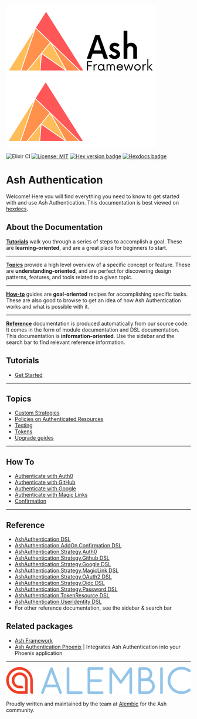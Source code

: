 ![Logo](https://github.com/ash-project/ash/blob/main/logos/cropped-for-header-black-text.png?raw=true#gh-light-mode-only)
![Logo](https://github.com/ash-project/ash/blob/main/logos/cropped-for-header-white-text.png?raw=true#gh-dark-mode-only)

![Elixir CI](https://github.com/team-alembic/ash_authentication/workflows/Elixir%20Library/badge.svg)
[![License: MIT](https://img.shields.io/badge/License-MIT-yellow.svg)](https://opensource.org/licenses/MIT)
[![Hex version badge](https://img.shields.io/hexpm/v/ash_authentication.svg)](https://hex.pm/packages/ash_authentication)
[![Hexdocs badge](https://img.shields.io/badge/docs-hexdocs-purple)](https://hexdocs.pm/ash_authentication)

# Ash Authentication

Welcome! Here you will find everything you need to know to get started with and use Ash Authentication. This documentation is best viewed on [hexdocs](https://hexdocs.pm/ash_authentication).

## About the Documentation

[**Tutorials**](#tutorials) walk you through a series of steps to accomplish a goal. These are **learning-oriented**, and are a great place for beginners to start.

---

[**Topics**](#topics) provide a high level overview of a specific concept or feature. These are **understanding-oriented**, and are perfect for discovering design patterns, features, and tools related to a given topic.

---

[**How-to**](#how-to) guides are **goal-oriented** recipes for accomplishing specific tasks. These are also good to browse to get an idea of how Ash Authentication works and what is possible with it.

---

[**Reference**](#reference) documentation is produced automatically from our source code. It comes in the form of module documentation and DSL documentation. This documentation is **information-oriented**. Use the sidebar and the search bar to find relevant reference information.

## Tutorials

- [Get Started](documentation/tutorials/get-started.md)

---

## Topics

- [Custom Strategies](documentation/topics/custom-strategy.md)
- [Policies on Authenticated Resources](documentation/topics/policies-on-authentication-resources.md)
- [Testing](documentation/topics/testing.md)
- [Tokens](documentation/topics/tokens.md)
- [Upgrade guides](documentation/topics/upgrading.md)

---

## How To

- [Authenticate with Auth0](documentation/how-to/auth0.md)
- [Authenticate with GitHub](documentation/how-to/github.md)
- [Authenticate with Google](documentation/how-to/google.md)
- [Authenticate with Magic Links](documentation/how-to/magic-links.md)
- [Confirmation](documentation/how-to/confirmation.md)

---

## Reference

- [AshAuthentication DSL](documentation/dsls/DSL:-AshAuthentication.md)
- [AshAuthentication.AddOn.Confirmation DSL](documentation/dsls/DSL:-AshAuthentication.AddOn.Confirmation.md)
- [AshAuthentication.Strategy.Auth0](documentation/dsls/DSL:-AshAuthentication.Strategy.Auth0.md)
- [AshAuthentication.Strategy.Github DSL](documentation/dsls/DSL:-AshAuthentication.Strategy.Github.md)
- [AshAuthentication.Strategy.Google DSL](documentation/dsls/DSL:-AshAuthentication.Strategy.Google.md)
- [AshAuthentication.Strategy.MagicLink DSL](documentation/dsls/DSL:-AshAuthentication.Strategy.MagicLink.md)
- [AshAuthentication.Strategy.OAuth2 DSL](documentation/dsls/DSL:-AshAuthentication.Strategy.OAuth2.md)
- [AshAuthentication.Strategy.Oidc DSL](documentation/dsls/DSL:-AshAuthentication.Strategy.Oidc.md)
- [AshAuthentication.Strategy.Password DSL](documentation/dsls/DSL:-AshAuthentication.Strategy.Password.md)
- [AshAuthentication.TokenResource DSL](documentation/dsls/DSL:-AshAuthentication.TokenResource.md)
- [AshAuthentication.UserIdentity DSL](documentation/dsls/DSL:-AshAuthentication.UserIdentity.md)
- For other reference documentation, see the sidebar & search bar

## Related packages

- [Ash Framework](https://hexdocs.pm/ash)
- [Ash Authentication Phoenix](https://hexdocs.pm/ash_authentication_phoenix) | Integrates Ash Authentication into your Phoenix application

---

[![Alembic](logos/alembic.png)](https://alembic.com.au)

Proudly written and maintained by the team at [Alembic](https://alembic.com.au) for the Ash community.
